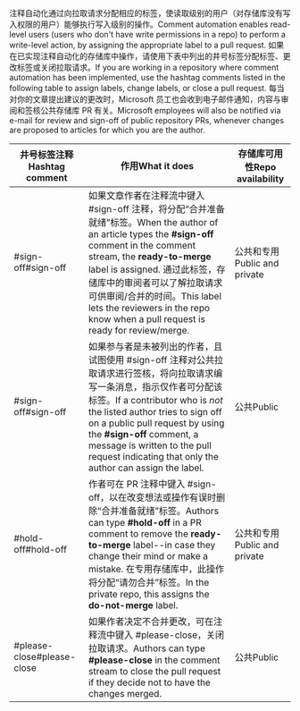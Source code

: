 <span data-ttu-id="1c501-101">注释自动化通过向拉取请求分配相应的标签，使读取级别的用户（对存储库没有写入权限的用户）能够执行写入级别的操作。</span><span class="sxs-lookup"><span data-stu-id="1c501-101">Comment automation enables read-level users (users who don't have write permissions in a repo) to perform a write-level action, by assigning the appropriate label to a pull request.</span></span> <span data-ttu-id="1c501-102">如果在已实现注释自动化的存储库中操作，请使用下表中列出的井号标签分配标签、更改标签或关闭拉取请求。</span><span class="sxs-lookup"><span data-stu-id="1c501-102">If you are working in a repository where comment automation has been implemented, use the hashtag comments listed in the following table to assign labels, change labels, or close a pull request.</span></span> <span data-ttu-id="1c501-103">每当对你的文章提出建议的更改时，Microsoft 员工也会收到电子邮件通知，内容与审阅和签核公共存储库 PR 有关。</span><span class="sxs-lookup"><span data-stu-id="1c501-103">Microsoft employees will also be notified via e-mail for review and sign-off of public repository PRs, whenever changes are proposed to articles for which you are the author.</span></span>


| <span data-ttu-id="1c501-104">井号标签注释</span><span class="sxs-lookup"><span data-stu-id="1c501-104">Hashtag comment</span></span> | <span data-ttu-id="1c501-105">作用</span><span class="sxs-lookup"><span data-stu-id="1c501-105">What it does</span></span> | <span data-ttu-id="1c501-106">存储库可用性</span><span class="sxs-lookup"><span data-stu-id="1c501-106">Repo availability</span></span> |
| --- | --- | --- |
| <span data-ttu-id="1c501-107">#sign-off</span><span class="sxs-lookup"><span data-stu-id="1c501-107">#sign-off</span></span> |<span data-ttu-id="1c501-108">如果文章作者在注释流中键入 #sign-off 注释，将分配“合并准备就绪”标签。</span><span class="sxs-lookup"><span data-stu-id="1c501-108">When the author of an article types the **#sign-off** comment in the comment stream, the **ready-to-merge** label is assigned.</span></span> <span data-ttu-id="1c501-109">通过此标签，存储库中的审阅者可以了解拉取请求可供审阅/合并的时间。</span><span class="sxs-lookup"><span data-stu-id="1c501-109">This label lets the reviewers in the repo know when a pull request is ready for review/merge.</span></span> |<span data-ttu-id="1c501-110">公共和专用</span><span class="sxs-lookup"><span data-stu-id="1c501-110">Public and private</span></span> |
| <span data-ttu-id="1c501-111">#sign-off</span><span class="sxs-lookup"><span data-stu-id="1c501-111">#sign-off</span></span> |<span data-ttu-id="1c501-112">如果参与者是未被列出的作者，且试图使用 #sign-off 注释对公共拉取请求进行签核，将向拉取请求编写一条消息，指示仅作者可分配该标签。</span><span class="sxs-lookup"><span data-stu-id="1c501-112">If a contributor who is *not* the listed author tries to sign off on a public pull request by using the **#sign-off** comment, a message is written to the pull request indicating that only the author can assign the label.</span></span> |<span data-ttu-id="1c501-113">公共</span><span class="sxs-lookup"><span data-stu-id="1c501-113">Public</span></span> |
| <span data-ttu-id="1c501-114">#hold-off</span><span class="sxs-lookup"><span data-stu-id="1c501-114">#hold-off</span></span> |<span data-ttu-id="1c501-115">作者可在 PR 注释中键入 #sign-off，以在改变想法或操作有误时删除“合并准备就绪”标签。</span><span class="sxs-lookup"><span data-stu-id="1c501-115">Authors can type **#hold-off** in a PR comment to remove the **ready-to-merge** label--in case they change their mind or make a mistake.</span></span> <span data-ttu-id="1c501-116">在专用存储库中，此操作将分配“请勿合并”标签。</span><span class="sxs-lookup"><span data-stu-id="1c501-116">In the private repo, this assigns the **do-not-merge** label.</span></span> |<span data-ttu-id="1c501-117">公共和专用</span><span class="sxs-lookup"><span data-stu-id="1c501-117">Public and private</span></span> |
| <span data-ttu-id="1c501-118">#please-close</span><span class="sxs-lookup"><span data-stu-id="1c501-118">#please-close</span></span> |<span data-ttu-id="1c501-119">如果作者决定不合并更改，可在注释流中键入 #please-close，关闭拉取请求。</span><span class="sxs-lookup"><span data-stu-id="1c501-119">Authors can type **#please-close** in the comment stream to close the pull request if they decide not to have the changes merged.</span></span> |<span data-ttu-id="1c501-120">公共</span><span class="sxs-lookup"><span data-stu-id="1c501-120">Public</span></span> |
